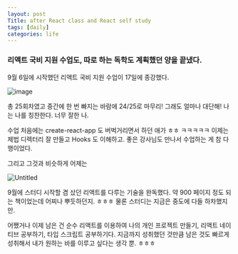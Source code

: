 ```yaml
---
layout: post
Title: after React class and React self study
tags: [daily]
categories: life
---
```


### 리액트 국비 지원 수업도, 따로 하는 독학도 계획했던 양을 끝냈다.

9월 6일에 시작했던 리액트 국비 지원 수업이 17일에 종강했다.

![image](https://user-images.githubusercontent.com/89691274/142729884-9bbb3a2d-b029-453b-b437-4761c687763b.png)

총 25회차였고 중간에 한 번 빠지는 바람에 24/25로 마무리! 그래도 얼마나 대단해! 나는 나를 칭찬한다. 너무 잘한 나.

수업 처음에는 create-react-app 도 버벅거리면서 하던 애가 ㅎㅎ ㅋㅋㅋㅋㅋ 이제는 제법 디렉터리 잘 만들고 Hooks 도 이해하고. 좋은 강사님도 만나서 수업하는 게 참 다행이었다. 

그리고 그것과 비슷하게 어제는 

![Untitled](https://user-images.githubusercontent.com/89691274/142730041-fc0d7de9-59ad-465c-8438-0a688383451b.png)

9월에 스터디 시작할 겸 샀던 리액트를 다루는 기술을 완독했다. 약 900 페이지 정도 되는 책이었는데 어찌나 뿌듯하던지. ㅎㅎㅎ 물론 스터디는 지금은 중도에 다들 하차했지만.

어쨌거나 이제 남은 건 순수 리액트를 이용하여 나의 개인 프로젝트 만들기, 리액트 네이티브 공부하기, 타입 스크립트 공부하기다. 지금까지 성취했던 것만큼 남은 것도 빠르게 성취해서 내가 원하는 바를 이루고 싶다는 생각 뿐. ㅎㅎㅎ 

<br/>

<br/>